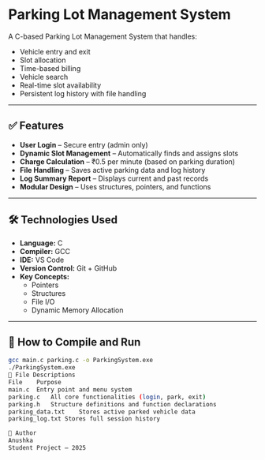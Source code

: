 # Parking Lot Management System

A C-based Parking Lot Management System that handles:

- Vehicle entry and exit  
- Slot allocation  
- Time-based billing  
- Vehicle search  
- Real-time slot availability  
- Persistent log history with file handling  

---

## ✅ Features

- **User Login** – Secure entry (admin only)  
- **Dynamic Slot Management** – Automatically finds and assigns slots  
- **Charge Calculation** – ₹0.5 per minute (based on parking duration)  
- **File Handling** – Saves active parking data and log history  
- **Log Summary Report** – Displays current and past records  
- **Modular Design** – Uses structures, pointers, and functions  

---

## 🛠 Technologies Used

- **Language:** C  
- **Compiler:** GCC  
- **IDE:** VS Code  
- **Version Control:** Git + GitHub  
- **Key Concepts:**  
  - Pointers  
  - Structures  
  - File I/O  
  - Dynamic Memory Allocation  

---

## 🧪 How to Compile and Run

```bash
gcc main.c parking.c -o ParkingSystem.exe
./ParkingSystem.exe
📁 File Descriptions
File	Purpose
main.c	Entry point and menu system
parking.c	All core functionalities (login, park, exit)
parking.h	Structure definitions and function declarations
parking_data.txt	Stores active parked vehicle data
parking_log.txt	Stores full session history

👤 Author
Anushka
Student Project – 2025

